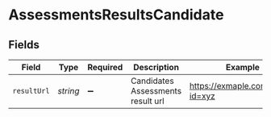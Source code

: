 # AssessmentsResultsCandidate


## Fields

| Field                             | Type                              | Required                          | Description                       | Example                           |
| --------------------------------- | --------------------------------- | --------------------------------- | --------------------------------- | --------------------------------- |
| `resultUrl`                       | *string*                          | :heavy_minus_sign:                | Candidates Assessments result url | https://exmaple.com/result?id=xyz |